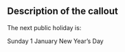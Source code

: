 <section class="au-callout au-callout--dark au-callout--calendar-event">
  <h2 class="au-callout__heading au-callout__heading--sronly">Description of the callout</h2>
  <p class="au-callout--calendar-event__lede">The next public holiday is:</p>
  <time class="au-callout--calendar-event__time" datetime="2017-01-01T00:00:00+00:00">Sunday 1 January</time>
  <span class="au-callout--calendar-event__name">New Year’s Day</span>
</section>